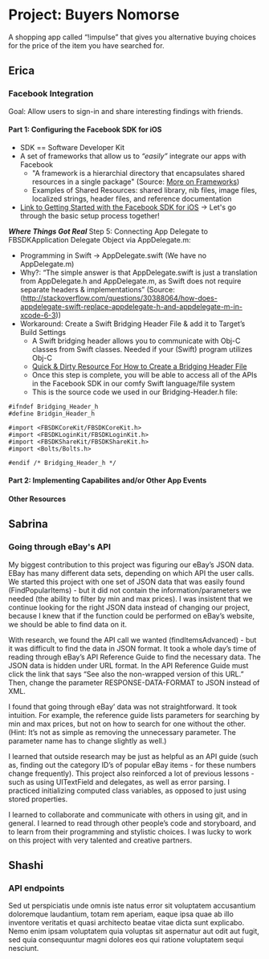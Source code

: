 # Project: Buyers Nomorse

A shopping app called “!impulse” that gives you alternative buying choices for the price of the item you have searched for.

## Erica

### Facebook Integration

Goal: Allow users to sign-in and share interesting findings with friends.

#### Part 1: Configuring the Facebook SDK for iOS 

* SDK == Software Developer Kit
* A set of frameworks that allow us to _“easily”_ integrate our apps with Facebook
  * "A framework is a hierarchial directory that encapsulates shared resources in a single package" (Source: [More on Frameworks](https://developer.apple.com/library/content/documentation/MacOSX/Conceptual/BPFrameworks/Concepts/WhatAreFrameworks.html))
  * Examples of Shared Resources: shared library, nib files, image files, localized strings, header files, and reference documentation 
* [Link to Getting Started with the Facebook SDK for iOS](https://developers.facebook.com/docs/ios/getting-started/) -> Let's go through the basic setup process together!

**_Where Things Got Real_**
Step 5: Connecting App Delegate to FBSDKApplication Delegate Object via AppDelegate.m:

* Programming in Swift -> AppDelegate.swift (We have no AppDelegate.m)
* Why?: “The simple answer is that AppDelegate.swift is just a translation from AppDelegate.h and AppDelegate.m, as Swift does not require separate headers & implementations” (Source: (http://stackoverflow.com/questions/30388064/how-does-appdelegate-swift-replace-appdelegate-h-and-appdelegate-m-in-xcode-6-3))
* Workaround: Create a Swift Bridging Header File & add it to Target’s Build Settings
  * A Swift bridging header allows you to communicate with Obj-C classes from Swift classes. Needed if your (Swift) program utilizes Obj-C
  * [Quick & Dirty Resource For How to Create a Bridging Header File](http://www.learnswiftonline.com/getting-started/adding-swift-bridging-header/)
  * Once this step is complete, you will be able to access all of the APIs in the Facebook SDK in our comfy Swift language/file system
  * This is the source code we used in our Bridging-Header.h file:

```
#ifndef Bridging_Header_h
#define Bridgin_Header_h

#import <FBSDKCoreKit/FBSDKCoreKit.h>
#import <FBSDKLoginKit/FBSDKLoginKit.h>
#import <FBSDKShareKit/FBSDKShareKit.h>
#import <Bolts/Bolts.h>

#endif /* Bridging_Header_h */
```


#### Part 2: Implementing Capabilites and/or Other App Events

#### Other Resources




## Sabrina

### Going through eBay's API

My biggest contribution to this project was figuring our eBay’s JSON data. EBay has many different data sets, depending on which API the user calls.  We started this project with one set of JSON data that was easily found (FindPopularItems) - but it did not contain the information/parameters we needed (the ability to filter by min and max prices). I was insistent that we continue looking for the right JSON data instead of changing our project, because I knew that if the function could be performed on eBay’s website, we should be able to find data on it.

With research, we found the API call we wanted (findItemsAdvanced) - but it was difficult to find the data in JSON format. It took a whole day’s time of reading through eBay’s API Reference Guide to find the necessary data. The JSON data is hidden under URL format. In the API Reference Guide must click the link that says “See also the non-wrapped version of this URL.” Then, change the parameter RESPONSE-DATA-FORMAT to JSON instead of XML.

I found that going through eBay’ data was not straightforward. It took intuition. For example, the reference guide lists parameters for searching by min and max prices, but not on how to search for one without the other. (Hint: It’s not as simple as removing the unnecessary parameter. The parameter name has to change slightly as well.)

I learned that outside research may be just as helpful as an API guide (such as, finding out the  category ID’s of popular eBay items - for these numbers change frequently). This project also reinforced a lot of previous lessons - such as using UITextField and delegates, as well as error parsing. I practiced initializing computed class variables, as opposed to just using stored properties.

I learned to collaborate and communicate with others in using git, and in general. I learned to read through other people’s code and storyboard, and to learn from their programming and stylistic choices. I was lucky to work on this project with very talented and creative partners. 

## Shashi

### API endpoints

Sed ut perspiciatis unde omnis iste natus error sit voluptatem
accusantium doloremque laudantium, totam rem aperiam, eaque ipsa 
quae ab illo inventore veritatis et quasi architecto beatae vitae dicta sunt 
explicabo. Nemo enim ipsam voluptatem quia voluptas sit aspernatur aut odit
aut fugit, sed quia consequuntur magni dolores eos qui ratione voluptatem sequi nesciunt. 
